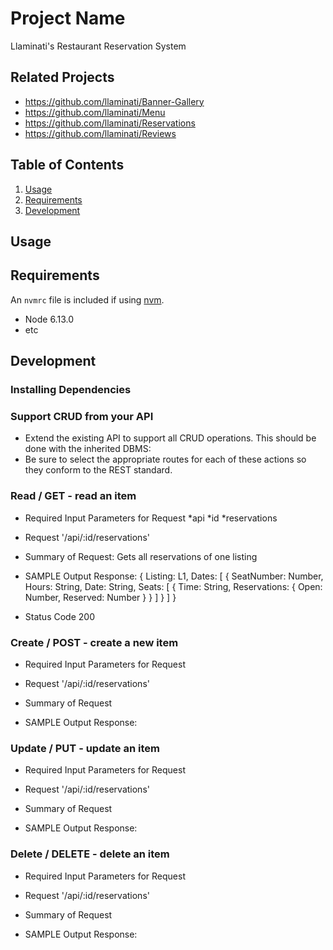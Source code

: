 # Project Name

Llaminati's Restaurant Reservation System

## Related Projects

  - https://github.com/llaminati/Banner-Gallery
  - https://github.com/llaminati/Menu
  - https://github.com/llaminati/Reservations
  - https://github.com/llaminati/Reviews

## Table of Contents

1. [Usage](#Usage)
1. [Requirements](#requirements)
1. [Development](#development)

## Usage



## Requirements

An `nvmrc` file is included if using [nvm](https://github.com/creationix/nvm).

- Node 6.13.0
- etc

## Development

### Installing Dependencies

### Support CRUD from your API


- Extend the existing API to support all CRUD operations. This should be done with the inherited DBMS:
- Be sure to select the appropriate routes for each of these actions so they conform to the REST standard.
  
 ### Read / GET - read an item
- Required Input Parameters for Request
  *api
  *id
  *reservations

- Request
 '/api/:id/reservations'
 
- Summary of Request:
Gets all reservations of one listing

- SAMPLE Output Response: 
{
  Listing: L1,
  Dates: [
   {
      SeatNumber: Number,
      Hours: String,
      Date: String,
      Seats: [
        {
          Time: String,
          Reservations: {
            Open: Number,
            Reserved: Number 
          }
        }
      ]
    }
  ]
}

- Status Code 
200
 
 
 ### Create / POST - create a new item
- Required Input Parameters for Request

- Request
 '/api/:id/reservations'
 
- Summary of Request

- SAMPLE Output Response: 
 
 
 ### Update / PUT - update an item
- Required Input Parameters for Request

- Request
 '/api/:id/reservations'
 
- Summary of Request

- SAMPLE Output Response: 
 
 ### Delete / DELETE - delete an item
 - Required Input Parameters for Request

- Request
 '/api/:id/reservations'
 
- Summary of Request

- SAMPLE Output Response: 
 

